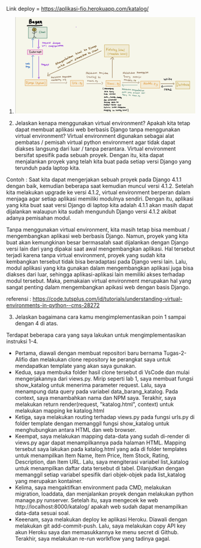 Link deploy = https://aplikasi-fio.herokuapp.com/katalog/  

1. ![Bagan_Alifio](/Bagan_Alifio.jpg)

2. Jelaskan kenapa menggunakan virtual environment? Apakah kita tetap dapat membuat aplikasi web berbasis Django tanpa menggunakan virtual environment?
Virtual environment digunakan sebagai alat pembatas / pemisah virtual python environment agar tidak dapat diakses langsung dari luar / tanpa perantara. Virtual environment bersifat spesifik pada sebuah proyek. Dengan itu, kita dapat menjalankan proyek yang telah kita buat pada setiap versi Django yang terunduh pada laptop kita.

Contoh : Saat kita dapat mengerjakan sebuah proyek pada Django 4.1.1 dengan baik, kemudian beberapa saat kemudian muncul versi 4.1.2. Setelah kita melakukan upgrade ke versi 4.1.2, virtual environment berperan dalam menjaga agar setiap aplikasi memiliki modulnya sendiri. Dengan itu, aplikasi yang kita buat saat versi Django di laptop kita adalah 4.1.1 akan masih dapat dijalankan walaupun kita sudah mengunduh Django versi 4.1.2 akibat adanya pemisahan modul.

Tanpa menggunakan virtual environment, kita masih tetap bisa membuat / mengembangkan aplikasi web berbasis Django. Namun, proyek yang kita buat akan kemungkinan besar bermasalah saat dijalankan dengan Django versi lain dari yang dipakai saat awal mengembangkan aplikasi. Hal tersebut terjadi karena tanpa virtual environment, proyek yang sudah kita kembangkan tersebut tidak bisa beradaptasi pada Django versi lain. Lalu, modul aplikasi yang kita gunakan dalam mengembangkan aplikasi juga bisa diakses dari luar, sehingga aplikasi-aplikasi lain memiliki akses terhadap modul tersebut. Maka, pemakaian virtual environment merupakan hal yang sangat penting dalam mengembangkan apikasi web dengan basis Django.

referensi : https://code.tutsplus.com/id/tutorials/understanding-virtual-environments-in-python--cms-28272

3. Jelaskan bagaimana cara kamu mengimplementasikan poin 1 sampai dengan 4 di atas.

Terdapat beberapa cara yang saya lakukan untuk mengimplementasikan instruksi 1-4. 
- Pertama, diawali dengan membuat repositori baru bernama Tugas-2-Alifio dan melakukan clone repository ke perangkat saya untuk mendapatkan template yang akan saya gunakan. 
- Kedua, saya membuka folder hasil clone tersebut di VsCode dan mulai mengerjakannya dari views.py. Mirip seperti lab 1, saya membuat fungsi show_katalog untuk menerima parameter request. Lalu, saya menampung data query pada variabel data_barang_katalog. Pada context, saya menambahkan nama dan NPM saya. Terakhir, saya melakukan return render(request, "katalog.html", context) untuk melakukan mapping ke katalog.html
- Ketiga, saya melakukan routing terhadap views.py pada fungsi urls.py di folder template dengan memanggil fungsi show_katalog untuk menghubungkan antara HTML dan web browser. 
- Keempat, saya melakukan mapping data-data yang sudah di-render di views.py agar dapat menampilkannya pada halaman HTML. Mapping tersebut saya lakukan pada katalog.html yang ada di folder templates untuk menampilkan Item Name, Item Price, Item Stock, Rating, Description, dan Item URL. Lalu, saya mengiterasi variabel list_katalog untuk menampilkan daftar data tersebut di tabel. Dilanjutkan dengan memanggil setiap variabel spesifik dari objek-objek pada list_katalog yang merupakan kontainer. 
- Kelima, saya mengaktifkan environment pada CMD, melakukan migration, loaddata, dan menjalankan proyek dengan melakukan python manage.py runserver. Setelah itu, saya mengecek ke web http://localhost:8000/katalog/ apakah web sudah dapat menampilkan data-data sesuai soal.
- Keeenam, saya melakukan deploy ke aplikasi Heroku. Diawali dengan melakukan git add-commit-push. Lalu, saya melakukan copy API key akun Heroku saya dan memasukkannya ke menu secret di Github. Terakhir, saya melakukan re-run worlkflow yang tadinya gagal.
